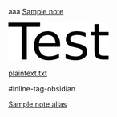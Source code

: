 aaa [Sample note](<../Sample note.md>)

![test.png](./test.png)


[plaintext.txt](./plaintext.txt)

#inline-tag-obsidian

[Sample note alias](<../Sample note.md>)